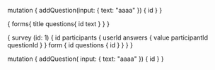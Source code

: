 mutation {
  addQuestion(input: {
    text: "aaaa"
  }) {
    id
  }
}

{
	forms{
		title
        questions{
            id
            text
        }
	}
}

{
    survey (id: 1)  {
        id
        participants {
            userId
            answers {
                value
                participantId
                questionId
            }
        }
        form {
            id
            questions {
                id
            }
        }
	}
}

mutation {
  addQuestion( input: {
    text: "aaaa"
  }) {
    id
  }
}
